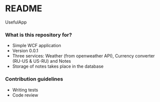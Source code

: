 # README #

UsefulApp

### What is this repository for? ###

* Simple WCF application 
* Version 0.0.1
* Three services: Weather (from openweather API), Currency converter (RU-US & US-RU) and Notes
* Storage of notes takes place in the database
	
### Contribution guidelines ###

* Writing tests
* Code review

